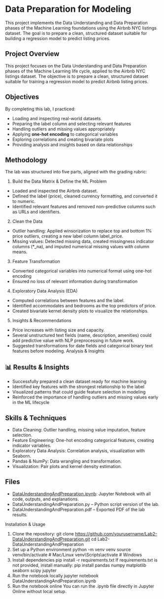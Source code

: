 # Data Preparation for Modeling
This project implements the Data Understanding and Data Preparation phases of the Machine Learning foundations using the Airbnb NYC listings dataset. The goal is to prepare a clean, structured dataset suitable for building a regression model to predict listing prices.

## Project Overview
This project focuses on the Data Understanding and Data Preparation phases of the Machine Learning life cycle, applied to the Airbnb NYC listings dataset. The objective is to prepare a clean, structured dataset suitable for training a regression model to predict Airbnb listing prices.

## Objectives
By completing this lab, I practiced:
- Loading and inspecting real-world datasets
- Preparing the label column and selecting relevant features
- Handling outliers and missing values appropriately
- Applying **one-hot encoding** to categorical variables
- Exploring correlations and creating bivariate plots
- Providing analysis and insights based on data relationships
  
## Methodology
The lab was structured into five parts, aligned with the grading rubric:

1. Build the Data Matrix & Define the ML Problem
  - Loaded and inspected the Airbnb dataset.
  - Defined the label (price), cleaned currency formatting, and converted it to numeric.
  - Identified relevant features and removed non-predictive columns such as URLs and identifiers.

2. Clean the Data
  - Outlier handling: Applied winsorization to replace top and bottom 1% price outliers, creating a new label column label_price.
  - Missing values: Detected missing data, created missingness indicator columns (*_na), and imputed numerical missing values with column means.

3. Feature Transformation
  - Converted categorical variables into numerical format using one-hot encoding
  - Ensured no loss of relevant information during transformation

4. Exploratory Data Analysis (EDA)
  - Computed correlations between features and the label.
  - Identified accommodates and bedrooms as the top predictors of price.
  - Created bivariate kernel density plots to visualize the relationships.

5. Insights & Recommendations
  - Price increases with listing size and capacity.
  - Several unstructured text fields (name, description, amenities) could add predictive value with NLP preprocessing in future work.
  - Suggested transformations for date fields and categorical binary text features before modeling.
Analysis & Insights

## 📊 Results & Insights
  - Successfully prepared a clean dataset ready for machine learning
  - Identified key features with the strongest relationship to the label
  - Visualized patterns that could guide feature selection in modeling
  - Reinforced the importance of handling outliers and missing values early in the ML lifecycle

## Skills & Techniques
  - Data Cleaning: Outlier handling, missing value imputation, feature selection.
  - Feature Engineering: One-hot encoding categorical features, creating indicator variables.
  - Exploratory Data Analysis: Correlation analysis, visualization with Seaborn.
  - Pandas & NumPy: Data wrangling and transformation.
  - Visualization: Pair plots and kernel density estimation.

## Files
  - [DataUnderstandingAndPreparation.ipynb](https://github.com/CamilaLightfoot/ML-Life-Cycle-Data-Understanding-and-Data-Preparation/blob/main/DataUnderstandingAndPreparation.ipynb): Jupyter Notebook with all code, outputs, and explanations.
  - DataUnderstandingAndPreparation.py – Python script version of the lab.
  - DataUnderstandingAndPreparation.pdf – Exported PDF of the lab results.

Installation & Usage
1. Clone the repository:
git clone https://github.com/yourusername/Lab2-DataUnderstandingAndPreparation.git
cd Lab2-DataUnderstandingAndPreparation
2. Set up a Python environment
python -m venv venv
source venv/bin/activate     # Mac/Linux
venv\Scripts\activate        # Windows
3. Install dependencies
pip install -r requirements.txt
If requirements.txt is not provided, install manually:
pip install pandas numpy matplotlib seaborn scipy jupyter
4. Run the notebook locally
jupyter notebook DataUnderstandingAndPreparation.ipynb
5. Run the notebook online
You can run the .ipynb file directly in Jupyter Online without local setup.
